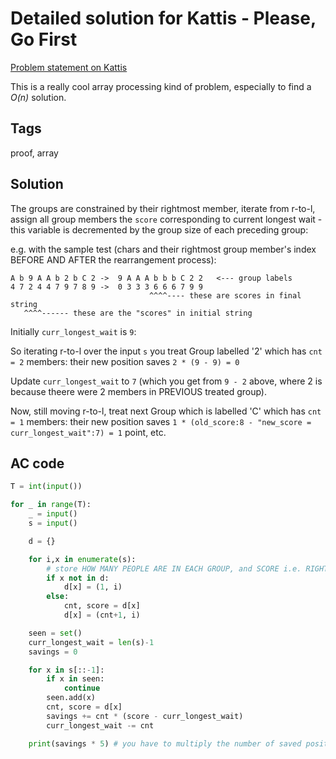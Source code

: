 # Detailed solution for Kattis - Please, Go First

[Problem statement on Kattis](https://open.kattis.com/problems/pleasegofirst)

This is a really cool array processing kind of problem, especially to find a *O(n)* solution.

## Tags

proof, array

## Solution

The groups are constrained by their rightmost member, iterate from r-to-l, assign all group members the `score` corresponding to current longest wait - this variable is decremented by the group size of each preceding group:

e.g. with the sample test (chars and their rightmost group member's index BEFORE AND AFTER the rearrangement process):

```
A b 9 A A b 2 b C 2 ->  9 A A A b b b C 2 2   <--- group labels
4 7 2 4 4 7 9 7 8 9 ->  0 3 3 3 6 6 6 7 9 9
                               ^^^^---- these are scores in final string
   ^^^^------ these are the "scores" in initial string
```

Initially `curr_longest_wait` is `9`:

So iterating r-to-l over the input `s` you treat Group labelled '2' which has `cnt = 2` members: their new position saves `2 * (9 - 9) = 0`

Update `curr_longest_wait` to `7` (which you get from `9 - 2` above, where 2 is because theere were 2 members in PREVIOUS treated group).

Now, still moving r-to-l, treat next Group which is labelled 'C' which has `cnt = 1` members: their new position saves `1 * (old_score:8 - "new_score = curr_longest_wait":7) = 1` point, etc.

## AC code

```python
T = int(input())

for _ in range(T):
    _ = input()
    s = input()

    d = {}

    for i,x in enumerate(s):
        # store HOW MANY PEOPLE ARE IN EACH GROUP, and SCORE i.e. RIGHTMOST INDEX for each group
        if x not in d:
            d[x] = (1, i)
        else:
            cnt, score = d[x]
            d[x] = (cnt+1, i)

    seen = set()
    curr_longest_wait = len(s)-1
    savings = 0

    for x in s[::-1]:
        if x in seen:
            continue
        seen.add(x)
        cnt, score = d[x]
        savings += cnt * (score - curr_longest_wait)
        curr_longest_wait -= cnt

    print(savings * 5) # you have to multiply the number of saved positions by 5 seconds for some reason
```